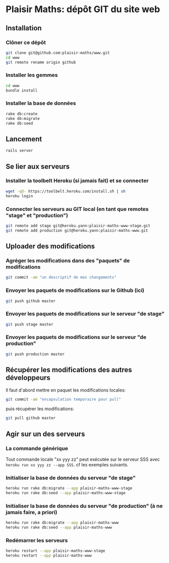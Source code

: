 # Plaisir Maths: dépôt GIT du site web

## Installation

### Clôner ce dépôt

```bash
git clone git@github.com:plaisir-maths/www.git
cd www
git remote rename origin github
```

### Installer les gemmes

```bash
cd www
bundle install
```

### Installer la base de données

```bash
rake db:create
rake db:migrate
rake db:seed
```

## Lancement

```bash
rails server
```

## Se lier aux serveurs

### Installer la toolbelt Heroku (si jamais fait) et se connecter

```bash
wget -qO- https://toolbelt.heroku.com/install.sh | sh
heroku login
```

### Connecter les serveurs au GIT local (en tant que remotes "stage" et "production")

```bash
git remote add stage git@heroku.yann:plaisir-maths-www-stage.git
git remote add production git@heroku.yann:plaisir-maths-www.git
```

## Uploader des modifications

### Agréger les modifications dans des "paquets" de modifications

```bash
git commit -am "un descriptif de mes changements"
```

### Envoyer les paquets de modifications sur le Github (ici)

```bash
git push github master
```

### Envoyer les paquets de modifications sur le serveur "de stage"

```bash
git push stage master
```

### Envoyer les paquets de modifications sur le serveur "de production"

```bash
git push production master
```

## Récupérer les modifications des autres développeurs

Il faut d'abord mettre en paquet les modifications locales:

```bash
git commit -am "encapsulation temporaire pour pull"
```

puis récupérer les modifications:

```bash
git pull github master
```

## Agir sur un des serveurs

### La commande générique

Tout commande locale "xx yyy zz" peut exécutée sur le serveur SSS avec `heroku run xx yyy zz --app SSS`. cf les exemples suivants.

### Initialiser la base de données du serveur "de stage"

```bash
heroku run rake db:migrate --app plaisir-maths-www-stage
heroku run rake db:seed --app plaisir-maths-www-stage
```

### Initialiser la base de données du serveur "de production" (à ne jamais faire, a priori)

```bash
heroku run rake db:migrate --app plaisir-maths-www
heroku run rake db:seed --app plaisir-maths-www
```

### Redémarrer les serveurs

```bash
heroku restart --app plaisir-maths-www-stage
heroku restart --app plaisir-maths-www
```
